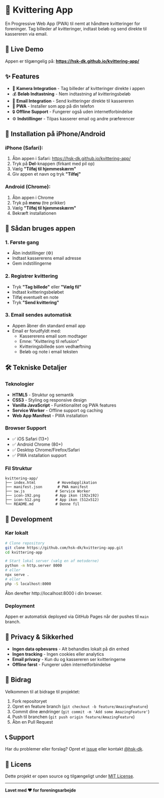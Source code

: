 # 📱 Kvittering App

En Progressive Web App (PWA) til nemt at håndtere kvitteringer for foreninger. Tag billeder af kvitteringer, indtast beløb og send direkte til kassereren via email.

## 🚀 Live Demo

Appen er tilgængelig på: **https://hsk-dk.github.io/kvittering-app/**

## ✨ Features

- 📸 **Kamera Integration** - Tag billeder af kvitteringer direkte i appen
- 💰 **Beløb Indtastning** - Nem indtastning af kvitteringsbeløb
- 📧 **Email Integration** - Send kvitteringer direkte til kassereren
- 📱 **PWA** - Installer som app på din telefon
- 🔒 **Offline Support** - Fungerer også uden internetforbindelse
- ⚙️ **Indstillinger** - Tilpas kasserer email og andre præferencer

## 📱 Installation på iPhone/Android

### iPhone (Safari):
1. Åbn appen i Safari: https://hsk-dk.github.io/kvittering-app/
2. Tryk på **Del**-knappen (firkant med pil op)
3. Vælg **"Tilføj til hjemmeskærm"**
4. Giv appen et navn og tryk **"Tilføj"**

### Android (Chrome):
1. Åbn appen i Chrome
2. Tryk på **menu** (tre prikker)
3. Vælg **"Tilføj til hjemmeskærm"**
4. Bekræft installationen

## 🎯 Sådan bruges appen

### 1. Første gang
- Åbn indstillinger (⚙️)
- Indtast kassererens email adresse
- Gem indstillingerne

### 2. Registrer kvittering
- Tryk **"Tag billede"** eller **"Vælg fil"**
- Indtast kvitteringsbeløbet
- Tilføj eventuelt en note
- Tryk **"Send kvittering"**

### 3. Email sendes automatisk
- Appen åbner din standard email app
- Email er forudfyldt med:
  - Kassererens email som modtager
  - Emne: "Kvittering til refusion"
  - Kvitteringsbillede som vedhæftning
  - Beløb og note i email teksten

## 🛠️ Tekniske Detaljer

### Teknologier
- **HTML5** - Struktur og semantik
- **CSS3** - Styling og responsive design
- **Vanilla JavaScript** - Funktionalitet og PWA features
- **Service Worker** - Offline support og caching
- **Web App Manifest** - PWA installation

### Browser Support
- ✅ iOS Safari (13+)
- ✅ Android Chrome (80+)
- ✅ Desktop Chrome/Firefox/Safari
- ✅ PWA installation support

### Fil Struktur
```
kvittering-app/
├── index.html          # Hovedapplikation
├── manifest.json       # PWA manifest
├── sw.js              # Service Worker
├── icon-192.png       # App ikon (192x192)
├── icon-512.png       # App ikon (512x512)
└── README.md          # Denne fil
```

## 🔧 Development

### Kør lokalt
```bash
# Clone repository
git clone https://github.com/hsk-dk/kvittering-app.git
cd kvittering-app

# Start lokal server (vælg en af metoderne)
python -m http.server 8000
# eller
npx serve .
# eller
php -S localhost:8000
```

Åbn derefter http://localhost:8000 i din browser.

### Deployment
Appen er automatisk deployed via GitHub Pages når der pushes til `main` branch.

## 📄 Privacy & Sikkerhed

- **Ingen data opbevares** - Alt behandles lokalt på din enhed
- **Ingen tracking** - Ingen cookies eller analytics
- **Email privacy** - Kun du og kassereren ser kvitteringerne
- **Offline først** - Fungerer uden internetforbindelse

## 🤝 Bidrag

Velkommen til at bidrage til projektet:

1. Fork repositoryet
2. Opret en feature branch (`git checkout -b feature/AmazingFeature`)
3. Commit dine ændringer (`git commit -m 'Add some AmazingFeature'`)
4. Push til branchen (`git push origin feature/AmazingFeature`)
5. Åbn en Pull Request

## 📞 Support

Har du problemer eller forslag? Opret et [issue](https://github.com/hsk-dk/kvittering-app/issues) eller kontakt [@hsk-dk](https://github.com/hsk-dk).

## 📝 Licens

Dette projekt er open source og tilgængeligt under [MIT License](LICENSE).

---

**Lavet med ❤️ for foreningsarbejde** 
